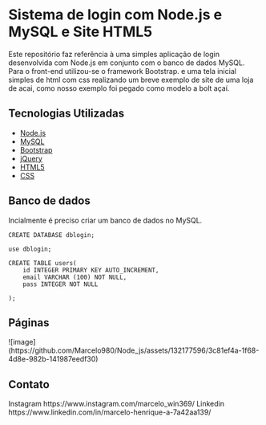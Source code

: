 # Sistema de login com Node.js e MySQL e Site HTML5
Este repositório faz referência à uma simples aplicação de login desenvolvida com Node.js em conjunto com o banco de dados MySQL. Para o front-end utilizou-se o framework Bootstrap. e uma tela inicial simples de html com css realizando um breve exemplo de site de uma loja de acai, como nosso exemplo foi pegado como modelo a bolt açaí. 

<h2> Tecnologias Utilizadas </h2>

- [Node.js](https://nodejs.org/en/)
- [MySQL](https://www.mysql.com/)
- [Bootstrap](https://getbootstrap.com/)
- [jQuery](https://jquery.com/)
- [HTML5](https://developer.mozilla.org/en-US/docs/Web/Guide/HTML/HTML5)
- [CSS](https://developer.mozilla.org/en-US/docs/Web/CSS)

<h2> Banco de dados </h2>

Incialmente é preciso criar um banco de dados no MySQL.

```
CREATE DATABASE dblogin;

use dblogin;

CREATE TABLE users(
	id INTEGER PRIMARY KEY AUTO_INCREMENT,
    email VARCHAR (100) NOT NULL,
    pass INTEGER NOT NULL

);
```

<h2> Páginas </h2>
![image](https://github.com/Marcelo980/Node_js/assets/132177596/3c81ef4a-1f68-4d8e-982b-141987eedf30)


<h2> Contato </h2>
Instagram
https://www.instagram.com/marcelo_win369/
Linkedin
https://www.linkedin.com/in/marcelo-henrique-a-7a42aa139/
